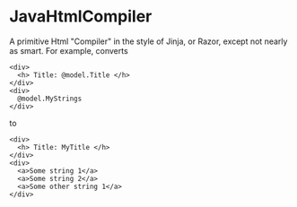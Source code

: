 # JavaHtmlCompiler

A primitive Html "Compiler" in the style of Jinja, or Razor, except not nearly as smart. For example, converts

```
<div>
  <h> Title: @model.Title </h>
</div>
<div>
  @model.MyStrings
</div>
```

to

```
<div>
  <h> Title: MyTitle </h>
</div>
<div>
  <a>Some string 1</a>
  <a>Some string 2</a>
  <a>Some other string 1</a>
</div>
```
